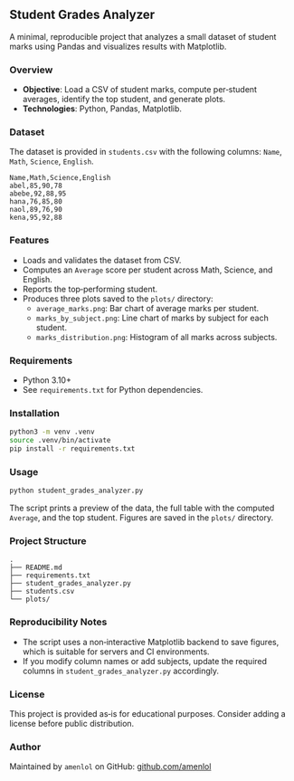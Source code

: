 ## Student Grades Analyzer

A minimal, reproducible project that analyzes a small dataset of student marks using Pandas and visualizes results with Matplotlib.

### Overview
- **Objective**: Load a CSV of student marks, compute per‑student averages, identify the top student, and generate plots.
- **Technologies**: Python, Pandas, Matplotlib.

### Dataset
The dataset is provided in `students.csv` with the following columns: `Name`, `Math`, `Science`, `English`.

```
Name,Math,Science,English
abel,85,90,78
abebe,92,88,95
hana,76,85,80
naol,89,76,90
kena,95,92,88
```

### Features
- Loads and validates the dataset from CSV.
- Computes an `Average` score per student across Math, Science, and English.
- Reports the top‑performing student.
- Produces three plots saved to the `plots/` directory:
  - `average_marks.png`: Bar chart of average marks per student.
  - `marks_by_subject.png`: Line chart of marks by subject for each student.
  - `marks_distribution.png`: Histogram of all marks across subjects.

### Requirements
- Python 3.10+
- See `requirements.txt` for Python dependencies.

### Installation
```bash
python3 -m venv .venv
source .venv/bin/activate
pip install -r requirements.txt
```

### Usage
```bash
python student_grades_analyzer.py
```
The script prints a preview of the data, the full table with the computed `Average`, and the top student. Figures are saved in the `plots/` directory.

### Project Structure
```
.
├── README.md
├── requirements.txt
├── student_grades_analyzer.py
├── students.csv
└── plots/
```

### Reproducibility Notes
- The script uses a non‑interactive Matplotlib backend to save figures, which is suitable for servers and CI environments.
- If you modify column names or add subjects, update the required columns in `student_grades_analyzer.py` accordingly.

### License
This project is provided as‑is for educational purposes. Consider adding a license before public distribution.

### Author
Maintained by `amenlol` on GitHub: [github.com/amenlol](https://github.com/amenlol)


